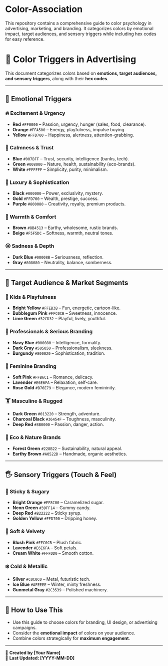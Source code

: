 # Color-Association
This repository contains a comprehensive guide to color psychology in advertising, marketing, and branding. It categorizes colors by emotional impact, target audiences, and sensory triggers while including hex codes for easy reference.

# 🎨 Color Triggers in Advertising

This document categorizes colors based on **emotions, target audiences, and sensory triggers**, along with their **hex codes**.

---

## **🧠 Emotional Triggers**
### 🔥 Excitement & Urgency
- **Red** `#FF0000` – Passion, urgency, hunger (sales, food, clearance).
- **Orange** `#FFA500` – Energy, playfulness, impulse buying.
- **Yellow** `#FFD700` – Happiness, alertness, attention-grabbing.

### 🌊 Calmness & Trust
- **Blue** `#007BFF` – Trust, security, intelligence (banks, tech).
- **Green** `#008000` – Nature, health, sustainability (eco-brands).
- **White** `#FFFFFF` – Simplicity, purity, minimalism.

### 👑 Luxury & Sophistication
- **Black** `#000000` – Power, exclusivity, mystery.
- **Gold** `#FFD700` – Wealth, prestige, success.
- **Purple** `#800080` – Creativity, royalty, premium products.

### 🏡 Warmth & Comfort
- **Brown** `#8B4513` – Earthy, wholesome, rustic brands.
- **Beige** `#F5F5DC` – Softness, warmth, neutral tones.

### 😢 Sadness & Depth
- **Dark Blue** `#00008B` – Seriousness, reflection.
- **Gray** `#808080` – Neutrality, balance, somberness.

---

## **👥 Target Audience & Market Segments**
### 👶 Kids & Playfulness
- **Bright Yellow** `#FFEB3B` – Fun, energetic, cartoon-like.
- **Bubblegum Pink** `#FFC0CB` – Sweetness, innocence.
- **Lime Green** `#32CD32` – Playful, lively, youthful.

### 🏢 Professionals & Serious Branding
- **Navy Blue** `#000080` – Intelligence, formality.
- **Dark Gray** `#505050` – Professionalism, sleekness.
- **Burgundy** `#800020` – Sophistication, tradition.

### 💅 Feminine Branding
- **Soft Pink** `#FFB6C1` – Romance, delicacy.
- **Lavender** `#E6E6FA` – Relaxation, self-care.
- **Rose Gold** `#B76E79` – Elegance, modern femininity.

### 🏋️ Masculine & Rugged
- **Dark Green** `#013220` – Strength, adventure.
- **Charcoal Black** `#36454F` – Toughness, masculinity.
- **Deep Red** `#8B0000` – Passion, danger, action.

### 🌱 Eco & Nature Brands
- **Forest Green** `#228B22` – Sustainability, natural appeal.
- **Earthy Brown** `#A0522D` – Handmade, organic aesthetics.

---

## **🖐 Sensory Triggers (Touch & Feel)**
### 🍭 Sticky & Sugary
- **Bright Orange** `#FF8C00` – Caramelized sugar.
- **Neon Green** `#39FF14` – Gummy candy.
- **Deep Red** `#B22222` – Sticky syrup.
- **Golden Yellow** `#FFD700` – Dripping honey.

### 🧸 Soft & Velvety
- **Blush Pink** `#FFC0CB` – Plush fabric.
- **Lavender** `#E6E6FA` – Soft petals.
- **Cream White** `#FFFDD0` – Smooth cotton.

### ❄️ Cold & Metallic
- **Silver** `#C0C0C0` – Metal, futuristic tech.
- **Ice Blue** `#AFEEEE` – Winter, minty freshness.
- **Gunmetal Gray** `#2C3539` – Polished machinery.

---

## 📌 **How to Use This**
- Use this guide to choose colors for branding, UI design, or advertising campaigns.
- Consider the **emotional impact** of colors on your audience.
- Combine colors strategically for **maximum engagement**.

---
📌 **Created by [Your Name]**  
📅 **Last Updated: [YYYY-MM-DD]**
